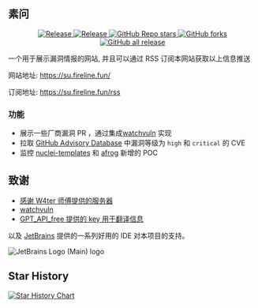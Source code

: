## 素问

<p align="center">
  <a href="https://github.com/yhy0/SuWen/blob/main/LICENSE">
    <img alt="Release" src="https://img.shields.io/github/license/yhy0/SuWen"/>
  </a>
  <a href="https://github.com/yhy0/SuWen">
    <img alt="Release" src="https://img.shields.io/badge/release-v1.0.1-brightgreen"/>
  </a>
  <a href="https://github.com/yhy0/SuWen">
    <img alt="GitHub Repo stars" src="https://img.shields.io/github/stars/yhy0/SuWen?color=9cf"/>
  </a>
  <a href="https://github.com/yhy0/SuWen">
    <img alt="GitHub forks" src="https://img.shields.io/github/forks/yhy0/SuWen"/>
  </a>
  <a href="https://github.com/yhy0/SuWen">
    <img alt="GitHub all release" src="https://img.shields.io/github/downloads/yhy0/SuWen/total?color=blueviolet"/>
  </a>
</p>

一个用于展示漏洞情报的网站, 并且可以通过 RSS 订阅本网站获取以上信息推送

网站地址: https://su.fireline.fun/

订阅地址: https://su.fireline.fun/rss

### 功能

- 展示一些厂商漏洞 PR ，通过集成[watchvuln](https://github.com/zema1/watchvuln) 实现
- 拉取 [GitHub Advisory Database](https://github.com/advisories) 中漏洞等级为 `high` 和 `critical` 的 CVE
- 监控 [nuclei-templates](https://github.com/projectdiscovery/nuclei-templates/) 和 [afrog](https://github.com/zan8in/afrog) 新增的 POC 

## 致谢

- [感谢 W4ter 师傅提供的服务器](https://www.gksec.com/)
- [watchvuln](https://github.com/zema1/watchvuln)
- [GPT_API_free 提供的 key 用于翻译信息](https://github.com/chatanywhere/GPT_API_free)

以及 [JetBrains](https://www.jetbrains.com/) 提供的一系列好用的 IDE 对本项目的支持。

![JetBrains Logo (Main) logo](https://resources.jetbrains.com/storage/products/company/brand/logos/jb_beam.svg)

## Star History

[![Star History Chart](https://api.star-history.com/svg?repos=yhy0/SuWen&type=Date)](https://star-history.com/#yhy0/SuWen&Date)